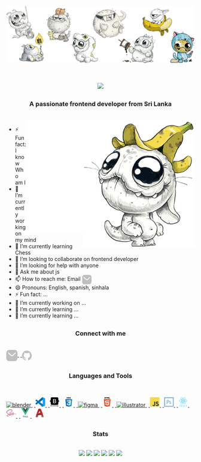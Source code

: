 ![MasterHead](https://github.com/mrPerera369/mrPerera369/blob/main/Untitled-52454245.svg)
<h1 align="center">
  <a href = "https://git.io/typing-svg">
    <img src ="https://readme-typing-svg.demolab.com/?font=Bitter&size=35&center=true&vCenter=true&width=500&height=70&duration=4000&lines=Hi+There!+🍪;I'm+mr+Perera!;"/>
  </a>
</h1>
<h3 align="center">A passionate frontend developer from Sri Lanka</h3>
<br>
<img align="right" alt="Coding" width="300" src="https://github.com/mrPerera369/mrPerera369/blob/main/p1.svg">
<img align="right" alt="Coding" width="150" height="300" src="https://github.com/mrPerera369/mrPerera369/blob/main/a2.gif">







- ⚡ Fun fact: I know Who am I
- 🔭 I’m currently working on my mind
- 🌱 I’m currently learning Chess
- 👯 I’m looking to collaborate on frontend developer
- 🤔 I’m looking for help with anyone
- 💬 Ask me about js
- 📫 How to reach me: Email <a href="mailto:thusharaperera201@gmail.com" > <img src="https://github.com/mrPerera369/mrPerera369/blob/main/email.svg" align="center" alt="Gmail" width="25" /> </a>
- 😄 Pronouns: English, spanish, sinhala
- ⚡ Fun fact: ...
- 🔭 I’m currently working on ...
- 🌱 I’m currently learning ...
- 🌱 I’m currently learning ...



## 




<h3 align="center">Connect with me</h3>
<br>
<a href="mailto:thusharaperera201@gmail.com" > <img src="https://github.com/mrPerera369/mrPerera369/blob/main/email.svg" alt="Gmail" align="center" width="30" /> </a>
&nbsp;<a href="https://github.com/mrPerera369" > <img src="https://github.com/mrPerera369/mrPerera369/blob/main/github.svg" alt="Github" align="center" width="26" /> </a>



## 


<h3 align="center">Languages and Tools</h3>
<br>
<p align="left"> 
  <a href="https://www.blender.org/" target="_blank" rel="noreferrer"> <img src="https://download.blender.org/branding/community/blender_community_badge_white.svg" alt="blender" width="26" /> </a>
  &nbsp;<a href="https://code.visualstudio.com/" target="_blank" rel="noreferrer"> <img src="https://github.com/mrPerera369/mrPerera369/blob/main/visual-studio-code%20svg.svg" alt="visualstudio" width="26" /> </a>
  &nbsp;<a href="https://getbootstrap.com" target="_blank" rel="noreferrer"> <img src="https://raw.githubusercontent.com/devicons/devicon/master/icons/bootstrap/bootstrap-plain-wordmark.svg" alt="bootstrap" width="26"/> </a> 
  &nbsp;<a href="https://www.w3schools.com/css/" target="_blank" rel="noreferrer"> <img src="https://raw.githubusercontent.com/devicons/devicon/master/icons/css3/css3-original-wordmark.svg" alt="css3" width="26"/> </a> 
  &nbsp;<a href="https://www.figma.com/" target="_blank" rel="noreferrer"> <img src="https://www.vectorlogo.zone/logos/figma/figma-icon.svg" alt="figma" width="26"/> </a> 
  &nbsp;<a href="https://www.w3.org/html/" target="_blank" rel="noreferrer"> <img src="https://raw.githubusercontent.com/devicons/devicon/master/icons/html5/html5-original-wordmark.svg" alt="html5" width="26"/> </a>
  &nbsp;<a href="https://www.adobe.com/in/products/illustrator.html" target="_blank" rel="noreferrer"> <img src="https://www.vectorlogo.zone/logos/adobe_illustrator/adobe_illustrator-icon.svg" alt="illustrator" width="26"/> </a> 
  &nbsp;<a href="https://developer.mozilla.org/en-US/docs/Web/JavaScript" target="_blank" rel="noreferrer"> <img src="https://raw.githubusercontent.com/devicons/devicon/master/icons/javascript/javascript-original.svg" alt="javascript" width="26"/> </a>
  &nbsp;<a href="https://www.photoshop.com/en" target="_blank" rel="noreferrer"> <img src="https://raw.githubusercontent.com/devicons/devicon/master/icons/photoshop/photoshop-line.svg" alt="photoshop" width="26"/> </a>
  &nbsp;<a href="https://reactjs.org/" target="_blank" rel="noreferrer"> <img src="https://raw.githubusercontent.com/devicons/devicon/master/icons/react/react-original-wordmark.svg" alt="react" width="26"/> </a> 
  &nbsp;<a href="https://sass-lang.com" target="_blank" rel="noreferrer"> <img src="https://raw.githubusercontent.com/devicons/devicon/master/icons/sass/sass-original.svg" alt="sass" width="26"/> </a> 
  &nbsp;<a href="https://vuejs.org/" target="_blank" rel="noreferrer"> <img src="https://raw.githubusercontent.com/devicons/devicon/master/icons/vuejs/vuejs-original-wordmark.svg" alt="vuejs" width="26"/> </a>
 &nbsp; <a href="https://www.autodesk.com/" target="_blank" rel="noreferrer"> <img src="https://github.com/mrPerera369/mrPerera369/blob/main/icons8-autocad.svg" alt="react" width="26"/> </a> </p>



## 



<h3 align="center">Stats </h3>

<br>
<div align=center>



<img src="http://github-profile-summary-cards.vercel.app/api/cards/profile-details?username=mrPerera369&theme=transparent&border_radius=10" />
<img src="hhttp://github-profile-summary-cards.vercel.app/api/cards/repos-per-language?username=mrPerera369&theme=transparent" />
<img src="http://github-profile-summary-cards.vercel.app/api/cards/stats?username=mrPerera369&theme=transparent" />
<img src="http://github-profile-summary-cards.vercel.app/api/cards/productive-time?username=mrPerera369&theme=transparent&utcOffset=8" />
<img src="http://github-profile-summary-cards.vercel.app/api/cards/most-commit-language?username=mrPerera369&theme=transparent" />
<img src="http://github-profile-summary-cards.vercel.app/api/cards/repos-per-language?username=mrPerera369&theme=transparent" />




</div>

<br/><br/>

##




